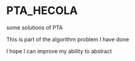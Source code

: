 # PTA_HECOLA
some solutions of PTA

This is part of the algorithm problem I have done

I hope I can improve my ability to abstract
